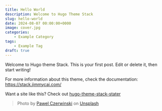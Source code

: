 ```yaml
---
title: Hello World
description: Welcome to Hugo Theme Stack
slug: hello-world
date: 2024-08-07 00:00:00+0000
image: cover.jpg
categories:
    - Example Category
tags:
    - Example Tag
draft: true
---
```


Welcome to Hugo theme Stack. This is your first post. Edit or delete it, then start writing!

For more information about this theme, check the documentation: https://stack.jimmycai.com/

Want a site like this? Check out [hugo-theme-stack-stater](https://github.com/CaiJimmy/hugo-theme-stack-starter)

> Photo by [Pawel Czerwinski](https://unsplash.com/@pawel_czerwinski) on [Unsplash](https://unsplash.com/)
